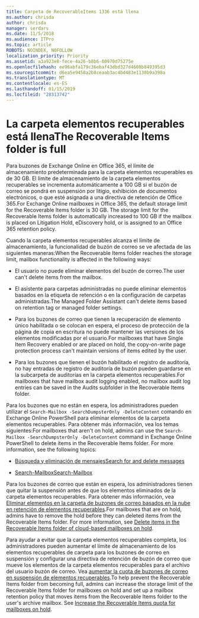```yaml
---
title: Carpeta de RecoverableItems 1336 está llena
ms.author: chrisda
author: chrisda
manager: serdars
ms.date: 11/5/2018
ms.audience: ITPro
ms.topic: article
ROBOTS: NOINDEX, NOFOLLOW
localization_priority: Priority
ms.assetid: a3a923e8-fece-4a26-b8b6-00970d75275e
ms.openlocfilehash: ee96abfa179c36ebaf43dbd327d4608b849395d3
ms.sourcegitcommit: d6ea5e9458a2b8ceaab3ac4bd483e1130b9a398a
ms.translationtype: MT
ms.contentlocale: es-ES
ms.lasthandoff: 01/15/2019
ms.locfileid: "28313742"
---
```

# <a name="the-recoverable-items-folder-is-full"></a><span data-ttu-id="97522-102">La carpeta elementos recuperables está llena</span><span class="sxs-lookup"><span data-stu-id="97522-102">The Recoverable Items folder is full</span></span>

<span data-ttu-id="97522-p101">Para buzones de Exchange Online en Office 365, el límite de almacenamiento predeterminada para la carpeta elementos recuperables es de 30 GB. El límite de almacenamiento de la carpeta elementos recuperables se incrementa automáticamente a 100 GB si el buzón de correo se pondrá en suspensión por litigio, exhibición de documentos electrónicos, o que esté asignada a una directiva de retención de Office 365.</span><span class="sxs-lookup"><span data-stu-id="97522-p101">For Exchange Online mailboxes in Office 365, the default storage limit for the Recoverable Items folder is 30 GB. The storage limit for the Recoverable Items folder is automatically increased to 100 GB if the mailbox is placed on Litigation Hold, eDiscovery hold, or is assigned to an Office 365 retention policy.</span></span>
  
<span data-ttu-id="97522-105">Cuando la carpeta elementos recuperables alcanza el límite de almacenamiento, la funcionalidad de buzón de correo se ve afectada de las siguientes maneras:</span><span class="sxs-lookup"><span data-stu-id="97522-105">When the Recoverable Items folder reaches the storage limit, mailbox functionality is affected in the following ways:</span></span>
  
- <span data-ttu-id="97522-106">El usuario no puede eliminar elementos del buzón de correo.</span><span class="sxs-lookup"><span data-stu-id="97522-106">The user can't delete items from the mailbox.</span></span>
    
- <span data-ttu-id="97522-107">El asistente para carpetas administradas no puede eliminar elementos basados en la etiqueta de retención o en la configuración de carpetas administradas.</span><span class="sxs-lookup"><span data-stu-id="97522-107">The Managed Folder Assistant can't delete items based on retention tag or managed folder settings.</span></span>
    
- <span data-ttu-id="97522-108">Para los buzones de correo que tienen la recuperación de elemento único habilitada o se colocan en espera, el proceso de protección de la página de copia en escritura no puede mantener las versiones de los elementos modificadas por el usuario.</span><span class="sxs-lookup"><span data-stu-id="97522-108">For mailboxes that have Single Item Recovery enabled or are placed on hold, the copy-on-write page protection process can't maintain versions of items edited by the user.</span></span>
    
- <span data-ttu-id="97522-109">Para los buzones que tienen el buzón habilitado el registro de auditoría, no hay entradas de registro de auditoría de buzón pueden guardarse en la subcarpeta de auditorías en la carpeta elementos recuperables.</span><span class="sxs-lookup"><span data-stu-id="97522-109">For mailboxes that have mailbox audit logging enabled, no mailbox audit log entries can be saved in the Audits subfolder in the Recoverable Items folder.</span></span>
    
<span data-ttu-id="97522-p102">Para los buzones que no están en espera, los administradores pueden utilizar el `Search-Mailbox -SearchDumpsterOnly -DeleteContent` comando en Exchange Online PowerShell para eliminar elementos de la carpeta elementos recuperables. Para obtener más información, vea los temas siguientes:</span><span class="sxs-lookup"><span data-stu-id="97522-p102">For mailboxes that aren't on hold, admins can use the  `Search-Mailbox -SearchDumpsterOnly -DeleteContent` command in Exchange Online PowerShell to delete items in the Recoverable Items folder. For more information, see the following topics:</span></span> 
  
- [<span data-ttu-id="97522-112">Búsqueda y eliminación de mensajes</span><span class="sxs-lookup"><span data-stu-id="97522-112">Search for and delete messages</span></span>](https://docs.microsoft.com/office365/securitycompliance/search-for-and-delete-messagesadmin-help)
    
- [<span data-ttu-id="97522-113">Search-Mailbox</span><span class="sxs-lookup"><span data-stu-id="97522-113">Search-Mailbox</span></span>](https://docs.microsoft.com/powershell/module/exchange/mailboxes/Search-Mailbox)
    
<span data-ttu-id="97522-p103">Para los buzones de correo que están en espera, los administradores tienen que quitar la suspensión antes de que los elementos eliminados de la carpeta elementos recuperables. Para obtener más información, vea [Eliminar elementos en la carpeta de buzones de correo basados en la nube en retención de elementos recuperables](https://docs.microsoft.com/en-us/office365/securitycompliance/delete-items-in-the-recoverable-items-folder-of-mailboxes-on-hold).</span><span class="sxs-lookup"><span data-stu-id="97522-p103">For mailboxes that are on hold, admins have to remove the hold before they can deleted items from the Recoverable Items folder. For more information, see [Delete items in the Recoverable Items folder of cloud-based mailboxes on hold](https://docs.microsoft.com/en-us/office365/securitycompliance/delete-items-in-the-recoverable-items-folder-of-mailboxes-on-hold).</span></span>
  
<span data-ttu-id="97522-p104">Para ayudar a evitar que la carpeta elementos recuperables completa, los administradores pueden aumentar el límite de almacenamiento de los elementos recuperables de carpeta para los buzones de correo en suspensión y configurar una directiva de retención de buzón de correo que mueve los elementos de la carpeta elementos recuperables para el archivo del usuario buzón de correo. Vea [aumentar la cuota de buzones de correo en suspensión de elementos recuperables](https://docs.microsoft.com/office365/securitycompliance/increase-the-recoverable-quota-for-mailboxes-on-hold).</span><span class="sxs-lookup"><span data-stu-id="97522-p104">To help prevent the Recoverable Items folder from becoming full, admins can increase the storage limit of the Recoverable Items folder for mailboxes on hold and set up a mailbox retention policy that moves items from the Recoverable Items folder to the user's archive mailbox. See [Increase the Recoverable Items quota for mailboxes on hold](https://docs.microsoft.com/office365/securitycompliance/increase-the-recoverable-quota-for-mailboxes-on-hold).</span></span>
  

